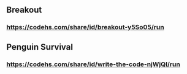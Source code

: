 ## Breakout
### https://codehs.com/share/id/breakout-y5So05/run

## Penguin Survival
### https://codehs.com/share/id/write-the-code-njWjQl/run